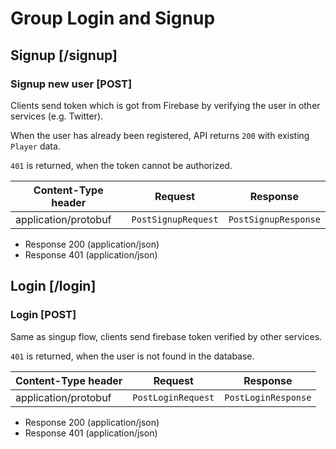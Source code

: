 # Group Login and Signup

## Signup [/signup]

### Signup new user [POST]

Clients send token which is got from Firebase by verifying the user in other services (e.g. Twitter). 

When the user has already been registered, API returns `200` with existing `Player` data.

`401` is returned, when the token cannot be authorized.

| Content-Type header | Request | Response |
| --- | --- | --- |
| application/protobuf | `PostSignupRequest` | `PostSignupResponse` |

+ Response 200 (application/json)
+ Response 401 (application/json)

## Login [/login]

### Login [POST]

Same as singup flow, clients send firebase token verified by other services.

`401` is returned, when the user is not found in the database.

| Content-Type header | Request | Response |
| --- | --- | --- |
| application/protobuf | `PostLoginRequest` | `PostLoginResponse` |

+ Response 200 (application/json)
+ Response 401 (application/json)

